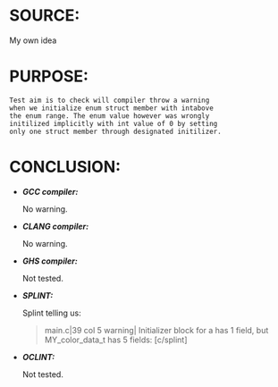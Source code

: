 SOURCE:
=======

My own idea

PURPOSE:
========
    Test aim is to check will compiler throw a warning
    when we initialize enum struct member with intabove
    the enum range. The enum value however was wrongly
    initilized implicitly with int value of 0 by setting
    only one struct member through designated initilizer.

CONCLUSION:
===========

* _**GCC compiler:**_

    No warning.

* _**CLANG compiler:**_

    No warning.

* _**GHS compiler:**_

    Not tested.

* _**SPLINT:**_

    Splint telling us:

    >main.c|39 col 5 warning| Initializer block for a has 1 field, but MY_color_data_t has 5 fields: <error> [c/splint]

* _**OCLINT:**_

    Not tested.
